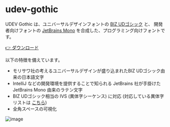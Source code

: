 # udev-gothic
UDEV Gothic は、ユニバーサルデザインフォントの [BIZ UDゴシック](https://github.com/googlefonts/morisawa-biz-ud-gothic) と、 開発者向けフォントの [JetBrains Mono](https://github.com/JetBrains/JetBrainsMono) を合成した、プログラミング向けフォントです。

[👉 ダウンロード](https://github.com/yuru7/udev-gothic/releases)

以下の特徴を備えています。

- モリサワ社の考えるユニバーサルデザインが盛り込まれたBIZ UDゴシック由来の日本語文字
- IntelliJ などの開発環境を提供することで知られる JetBrains 社が手掛けた JetBrains Mono 由来のラテン文字
- BIZ UDゴシック相当の IVS (異体字シーケンス) に対応 (対応している異体字リストは [こちら](https://raw.githubusercontent.com/yuru7/udev-gothic/main/doc/ivs.txt))
- 全角スペースの可視化

![image](https://user-images.githubusercontent.com/13458509/159846115-826e87f5-90e6-4f10-90f5-652e4790f0ff.png)
